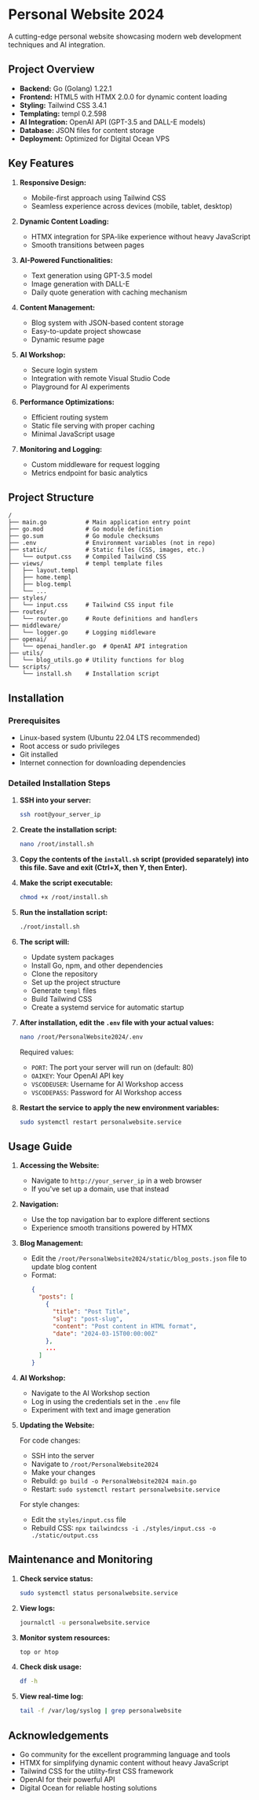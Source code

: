 # Personal Website 2024

A cutting-edge personal website showcasing modern web development techniques and AI integration.

## Project Overview

- **Backend:** Go (Golang) 1.22.1
- **Frontend:** HTML5 with HTMX 2.0.0 for dynamic content loading
- **Styling:** Tailwind CSS 3.4.1
- **Templating:** templ 0.2.598
- **AI Integration:** OpenAI API (GPT-3.5 and DALL-E models)
- **Database:** JSON files for content storage
- **Deployment:** Optimized for Digital Ocean VPS

## Key Features

1. **Responsive Design:**
   - Mobile-first approach using Tailwind CSS
   - Seamless experience across devices (mobile, tablet, desktop)

2. **Dynamic Content Loading:**
   - HTMX integration for SPA-like experience without heavy JavaScript
   - Smooth transitions between pages

3. **AI-Powered Functionalities:**
   - Text generation using GPT-3.5 model
   - Image generation with DALL-E
   - Daily quote generation with caching mechanism

4. **Content Management:**
   - Blog system with JSON-based content storage
   - Easy-to-update project showcase
   - Dynamic resume page

5. **AI Workshop:**
   - Secure login system
   - Integration with remote Visual Studio Code
   - Playground for AI experiments

6. **Performance Optimizations:**
   - Efficient routing system
   - Static file serving with proper caching
   - Minimal JavaScript usage

7. **Monitoring and Logging:**
   - Custom middleware for request logging
   - Metrics endpoint for basic analytics

## Project Structure

```
/
├── main.go           # Main application entry point
├── go.mod            # Go module definition
├── go.sum            # Go module checksums
├── .env              # Environment variables (not in repo)
├── static/           # Static files (CSS, images, etc.)
│   └── output.css    # Compiled Tailwind CSS
├── views/            # templ template files
│   ├── layout.templ
│   ├── home.templ
│   ├── blog.templ
│   └── ... 
├── styles/
│   └── input.css     # Tailwind CSS input file
├── routes/
│   └── router.go     # Route definitions and handlers
├── middleware/
│   └── logger.go     # Logging middleware
├── openai/
│   └── openai_handler.go  # OpenAI API integration
├── utils/
│   └── blog_utils.go # Utility functions for blog
└── scripts/
    └── install.sh    # Installation script
```

## Installation

### Prerequisites

- Linux-based system (Ubuntu 22.04 LTS recommended)
- Root access or sudo privileges
- Git installed
- Internet connection for downloading dependencies

### Detailed Installation Steps

1. **SSH into your server:**
   ```bash
   ssh root@your_server_ip
   ```

2. **Create the installation script:**
   ```bash
   nano /root/install.sh
   ```

3. **Copy the contents of the `install.sh` script (provided separately) into this file. Save and exit (Ctrl+X, then Y, then Enter).**

4. **Make the script executable:**
   ```bash
   chmod +x /root/install.sh
   ```

5. **Run the installation script:**
   ```bash
   ./root/install.sh
   ```

6. **The script will:**
   - Update system packages
   - Install Go, npm, and other dependencies
   - Clone the repository
   - Set up the project structure
   - Generate `templ` files
   - Build Tailwind CSS
   - Create a systemd service for automatic startup

7. **After installation, edit the `.env` file with your actual values:**
   ```bash
   nano /root/PersonalWebsite2024/.env
   ```

   Required values:
   - `PORT`: The port your server will run on (default: 80)
   - `OAIKEY`: Your OpenAI API key
   - `VSCODEUSER`: Username for AI Workshop access
   - `VSCODEPASS`: Password for AI Workshop access

8. **Restart the service to apply the new environment variables:**
   ```bash
   sudo systemctl restart personalwebsite.service
   ```

## Usage Guide

1. **Accessing the Website:**
   - Navigate to `http://your_server_ip` in a web browser
   - If you've set up a domain, use that instead

2. **Navigation:**
   - Use the top navigation bar to explore different sections
   - Experience smooth transitions powered by HTMX

3. **Blog Management:**
   - Edit the `/root/PersonalWebsite2024/static/blog_posts.json` file to update blog content
   - Format:
     ```json
     {
       "posts": [
         {
           "title": "Post Title",
           "slug": "post-slug",
           "content": "Post content in HTML format",
           "date": "2024-03-15T00:00:00Z"
         },
         ...
       ]
     }
     ```

4. **AI Workshop:**
   - Navigate to the AI Workshop section
   - Log in using the credentials set in the `.env` file
   - Experiment with text and image generation

5. **Updating the Website:**

   For code changes:
   - SSH into the server
   - Navigate to `/root/PersonalWebsite2024`
   - Make your changes
   - Rebuild: `go build -o PersonalWebsite2024 main.go`
   - Restart: `sudo systemctl restart personalwebsite.service`

   For style changes:
   - Edit the `styles/input.css` file
   - Rebuild CSS: `npx tailwindcss -i ./styles/input.css -o ./static/output.css`

## Maintenance and Monitoring

1. **Check service status:**
   ```bash
   sudo systemctl status personalwebsite.service
   ```

2. **View logs:**
   ```bash
   journalctl -u personalwebsite.service
   ```

3. **Monitor system resources:**
   ```bash
   top or htop
   ```

4. **Check disk usage:**
   ```bash
   df -h
   ```

5. **View real-time log:**
   ```bash
   tail -f /var/log/syslog | grep personalwebsite
   ```

## Acknowledgements

- Go community for the excellent programming language and tools
- HTMX for simplifying dynamic content without heavy JavaScript
- Tailwind CSS for the utility-first CSS framework
- OpenAI for their powerful API
- Digital Ocean for reliable hosting solutions